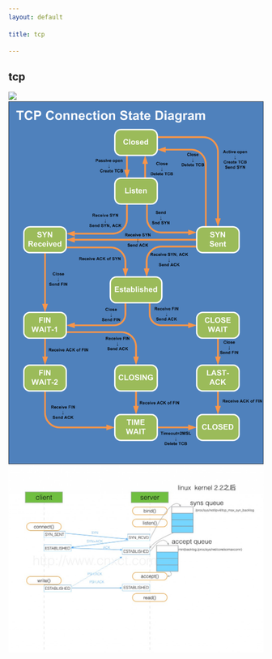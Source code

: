 ```yaml
---
layout: default

title: tcp

---
```


## tcp


![](https://github.com/garydai/garydai.github.com/raw/master/_posts/pic/tcp1.png)
![](https://github.com/garydai/garydai.github.com/raw/master/_posts/pic/tcp2.png)
![](https://github.com/garydai/garydai.github.com/raw/master/_posts/pic/tcp3.jpg)
